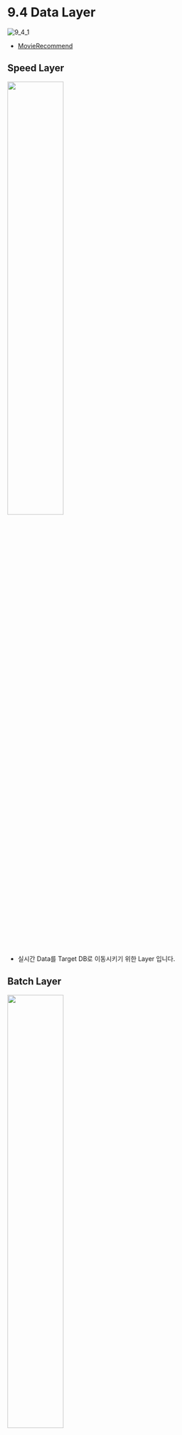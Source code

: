 # 9.4 Data Layer

![9_4_1](./images/9_4_1.png)

- [MovieRecommend](https://github.com/ehddnr301/MovieRecommend)

## Speed Layer

<img src="./images/9_4_2.png" style="width: 50%">

- 실시간 Data를 Target DB로 이동시키기 위한 Layer 입니다.

## Batch Layer

<img src="./images/9_4_3.png" style="width: 50%">

- Speed Layer에서 이동시킨 실시간 데이터를 보정하기위한 Layer 입니다.